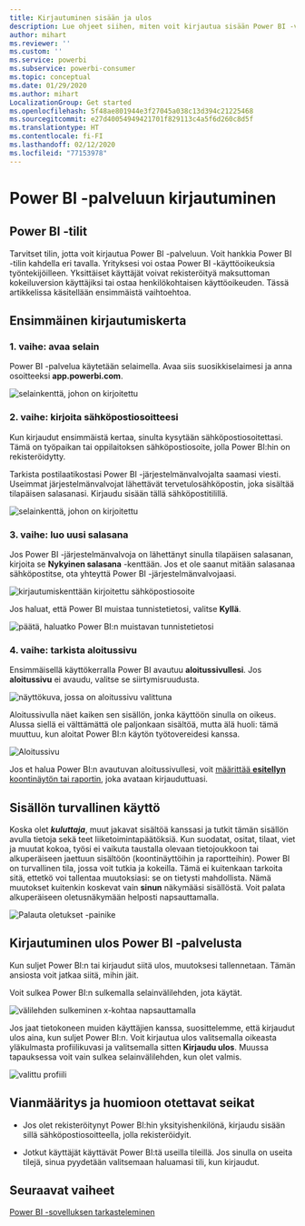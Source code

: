 ```yaml
---
title: Kirjautuminen sisään ja ulos
description: Lue ohjeet siihen, miten voit kirjautua sisään Power BI -verkkopalveluun ja miten voit kirjautua siitä ulos
author: mihart
ms.reviewer: ''
ms.custom: ''
ms.service: powerbi
ms.subservice: powerbi-consumer
ms.topic: conceptual
ms.date: 01/29/2020
ms.author: mihart
LocalizationGroup: Get started
ms.openlocfilehash: 5f48ae801944e3f27045a038c13d394c21225468
ms.sourcegitcommit: e27d40054949421701f829113c4a5f6d260c8d5f
ms.translationtype: HT
ms.contentlocale: fi-FI
ms.lasthandoff: 02/12/2020
ms.locfileid: "77153978"
---
```

# <a name="sign-in-to-power-bi-service"></a>Power BI -palveluun kirjautuminen

## <a name="power-bi-accounts"></a>Power BI -tilit
Tarvitset tilin, jotta voit kirjautua Power BI -palveluun. Voit hankkia Power BI -tilin kahdella eri tavalla. Yrityksesi voi ostaa Power BI -käyttöoikeuksia työntekijöilleen. Yksittäiset käyttäjät voivat rekisteröityä maksuttoman kokeiluversion käyttäjiksi tai ostaa henkilökohtaisen käyttöoikeuden. Tässä artikkelissa käsitellään ensimmäistä vaihtoehtoa.

## <a name="sign-in-for-the-first-time"></a>Ensimmäinen kirjautumiskerta

### <a name="step-1-open-a-browser"></a>1\. vaihe: avaa selain
Power BI -palvelua käytetään selaimella.  Avaa siis suosikkiselaimesi ja anna osoitteeksi **app.powerbi.com**.

![selainkenttä, johon on kirjoitettu](media/end-user-sign-in/power-bi-sign-in.png)

### <a name="step-2-type-your-email-address"></a>2\. vaihe: kirjoita sähköpostiosoitteesi
Kun kirjaudut ensimmäistä kertaa, sinulta kysytään sähköpostiosoitettasi.  Tämä on työpaikan tai oppilaitoksen sähköpostiosoite, jolla Power BI:hin on rekisteröidytty.  

Tarkista postilaatikostasi Power BI -järjestelmänvalvojalta saamasi viesti. Useimmat järjestelmänvalvojat lähettävät tervetulosähköpostin, joka sisältää tilapäisen salasanasi. Kirjaudu sisään tällä sähköpostitilillä. 

![selainkenttä, johon on kirjoitettu](media/end-user-sign-in/power-bi-password.png)


 
### <a name="step-3-create-a-new-password"></a>3\. vaihe: luo uusi salasana
Jos Power BI -järjestelmänvalvoja on lähettänyt sinulla tilapäisen salasanan, kirjoita se **Nykyinen salasana** -kenttään. Jos et ole saanut mitään salasanaa sähköpostitse, ota yhteyttä Power BI -järjestelmänvalvojaasi.

![kirjautumiskenttään kirjoitettu sähköpostiosoite](media/end-user-sign-in/power-bi-login.png)

Jos haluat, että Power BI muistaa tunnistetietosi, valitse **Kyllä**. 

![päätä, haluatko Power BI:n muistavan tunnistetietosi](media/end-user-sign-in/power-bi-stay-signed-in.png)


### <a name="step-4-review-your-home-landing-page"></a>4\. vaihe: tarkista aloitussivu
Ensimmäisellä käyttökerralla Power BI avautuu **aloitussivullesi**. Jos **aloitussivu** ei avaudu, valitse se siirtymisruudusta. 

![näyttökuva, jossa on aloitussivu valittuna](media/end-user-sign-in/power-bi-home-selected.png)

Aloitussivulla näet kaiken sen sisällön, jonka käyttöön sinulla on oikeus. Alussa siellä ei välttämättä ole paljonkaan sisältöä, mutta älä huoli: tämä muuttuu, kun aloitat Power BI:n käytön työtovereidesi kanssa. 

![Aloitussivu](media/end-user-sign-in/power-bi-home-landing.png)

Jos et halua Power BI:n avautuvan aloitussivullesi, voit [määrittää **esitellyn** koontinäytön tai raportin,](end-user-featured.md) joka avataan kirjauduttuasi. 

## <a name="safely-interact-with-content"></a>Sisällön turvallinen käyttö
Koska olet ***kuluttaja***, muut jakavat sisältöä kanssasi ja tutkit tämän sisällön avulla tietoja sekä teet liiketoimintapäätöksiä.  Kun suodatat, ositat, tilaat, viet ja muutat kokoa, työsi ei vaikuta taustalla olevaan tietojoukkoon tai alkuperäiseen jaettuun sisältöön (koontinäyttöihin ja raportteihin). Power BI on turvallinen tila, jossa voit tutkia ja kokeilla. Tämä ei kuitenkaan tarkoita sitä, ettetkö voi tallentaa muutoksiasi: se on tietysti mahdollista. Nämä muutokset kuitenkin koskevat vain **sinun** näkymääsi sisällöstä. Voit palata alkuperäiseen oletusnäkymään helposti napsauttamalla.

![Palauta oletukset -painike](media/end-user-sign-in/power-bi-reset.png)

## <a name="sign-out-of-power-bi-service"></a>Kirjautuminen ulos Power BI -palvelusta
Kun suljet Power BI:n tai kirjaudut siitä ulos, muutoksesi tallennetaan. Tämän ansiosta voit jatkaa siitä, mihin jäit.

Voit sulkea Power BI:n sulkemalla selainvälilehden, jota käytät. 

![välilehden sulkeminen x-kohtaa napsauttamalla](media/end-user-sign-in/power-bi-close.png) 

Jos jaat tietokoneen muiden käyttäjien kanssa, suosittelemme, että kirjaudut ulos aina, kun suljet Power BI:n.  Voit kirjautua ulos valitsemalla oikeasta yläkulmasta profiilikuvasi ja valitsemalla sitten **Kirjaudu ulos**. Muussa tapauksessa voit vain sulkea selainvälilehden, kun olet valmis.

![valittu profiili](media/end-user-sign-in/power-bi-sign-out.png) 

## <a name="troubleshooting-and-considerations"></a>Vianmääritys ja huomioon otettavat seikat
- Jos olet rekisteröitynyt Power BI:hin yksityishenkilönä, kirjaudu sisään sillä sähköpostiosoitteella, jolla rekisteröidyit.

- Jotkut käyttäjät käyttävät Power BI:tä useilla tileillä. Jos sinulla on useita tilejä, sinua pyydetään valitsemaan haluamasi tili, kun kirjaudut. 

## <a name="next-steps"></a>Seuraavat vaiheet
[Power BI -sovelluksen tarkasteleminen](end-user-app-view.md)
